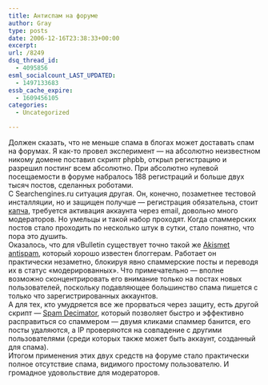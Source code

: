 ```yaml
---
title: Антиспам на форуме
author: Gray
type: posts
date: 2006-12-16T23:38:33+00:00
excerpt:
url: /8249
dsq_thread_id:
  - 4095856
esml_socialcount_LAST_UPDATED:
  - 1497133683
essb_cache_expire:
  - 1609456105
categories:
  - Uncategorized

---
```








Должен сказать, что не меньше спама в блогах может доставать спам на форумах. Я как-то провел эксперимент &#8212; на абсолютно неизвестном никому домене поставил скрипт phpbb, открыл регистрацию и разрешил постинг всем абсолютно. При абсолютно нулевой посещаемости в форуме набралось 188 регистраций и больше двух тысяч постов, сделанных роботами.  
С Searchengines.ru ситуация другая. Он, конечно, позаметнее тестовой инсталляции, но и защищен получше &#8212; регистрация обязательна, стоит <a href="http://captcha.ru/" target="_blank">капча</a>, требуется активация аккаунта через email, довольно много модераторов. Но умельцы и такой набор проходят. Когда спаммерских постов стало проходить по несколько штук в сутки, стало понятно, что пора это душить.  
Оказалось, что для vBulletin существует точно такой же <a href="http://www.vbulletin.org/forum/showthread.php?t=118421" target="_blank">Akismet antispam</a>, который хорошо известен блоггерам. Работает он практически незаметно, блокируя явно спаммерские посты и переводя их в статус &#171;модерированных&#187;. Что примечательно &#8212; вполне возможно сконцентрировать его внимание только на постах новых пользователей, поскольку подавляющее большинство спама пишется с только что зарегистрированных аккаунтов.  
А для тех, кто умудряется все же прорваться через защиту, есть другой скрипт &#8212; <a href="http://www.vbulletin.org/forum/showthread.php?t=93762&highlight=Spam+Decimator" target="_blank">Spam Decimator</a>, который позволяет быстро и эффективно расправиться со спаммером &#8212; двумя кликами спаммер банится, его посты удаляются, а IP проверяются на совпадение с другими пользователями (среди которых также может быть аккаунт, созданный для спама).  
Итогом применения этих двух средств на форуме стало практически полное отсутствие спама, видимого простому пользователю. И громадное удовольствие для модераторов.